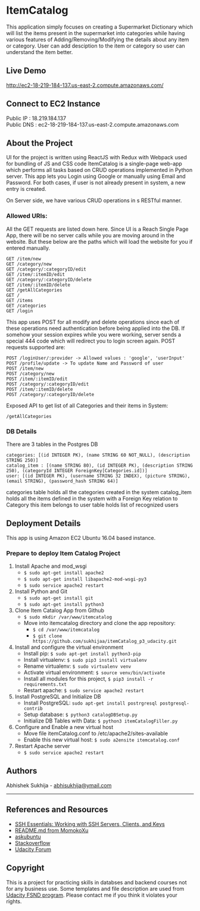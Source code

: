 # ItemCatalog

This application simply focuses on creating a Supermarket Dictionary which will list the items present in the supermarket into categories while having various features of Adding/Removing/Modifying the details about any item or category. 
User can add desciption to the item or category so user can understand the item better.

## Live Demo

http://ec2-18-219-184-137.us-east-2.compute.amazonaws.com/

## Connect to EC2 Instance

Public IP : 18.219.184.137 <br/>
Public DNS : ec2-18-219-184-137.us-east-2.compute.amazonaws.com


## About the Project

UI for the project is written using ReactJS with Redux with Webpack used for bundling of JS and CSS code
ItemCatalog is a single-page web-app which performs all tasks based on CRUD operations implemented in Python server.
This app lets you Login using Google or manually using Email and Password.
For both cases, if user is not already present in system, a new entry is created.


On Server side, we have various CRUD operations in s RESTful manner.  

### Allowed URIs:
All the GET requests are listed down here.
Since UI is a Reach Single Page App, there will be no server calls while you are moving around in the website.
But these below are the paths which will load the website for you if entered manually.

```
GET /item/new
GET /category/new
GET /category/:categoryID/edit
GET /item/:itemID/edit
GET /category/:categoryID/delete
GET /item/:itemID/delete
GET /getAllCategories
GET /
GET /items
GET /categories
GET /login
```

This app uses POST for all modify and delete operations since each of these operations need authentication before being applied into the DB.
If somehow your session expires while you were working, server sends a special 444 code which will redirect you to login screen again.
POST requests supported are:
```
POST /loginUser/:provider -> Allowed values : 'google', 'userInput'
POST /profile/update -> To update Name and Password of user
POST /item/new
POST /category/new
POST /item/:itemID/edit
POST /category/:categoryID/edit
POST /item/:itemID/delete
POST /category/:categoryID/delete
```

Exposed API to get list of all Categories and their items in System: 
```
/getAllCategories
```

### DB Details
There are 3 tables in the Postgres DB

```
categories: [(id INTEGER PK), (name STRING 60 NOT_NULL), (description STRING 250)]
catalog_item : [(name STRING 80), (id INTEGER PK), (description STRING 250), (categoryId INTEGER ForeignKey[Categories.id])]
user: [(id INTEGER PK), (username STRING 32 INDEX), (picture STRING), (email STRING), (password_hash STRING 64)]
```

categories table holds all the categories created in the system
catalog_item holds all the items defined in the system with a Foreign Key relation to Category this item belongs to
user table holds list of recognized users

## Deployment Details

This app is using Amazon EC2 Ubuntu 16.04 based instance.

### Prepare to deploy Item Catalog Project
1. Install Apache and mod_wsgi
    * `$ sudo apt-get install apache2`
    * `$ sudo apt-get install libapache2-mod-wsgi-py3`
    * `$ sudo service apache2 restart`
2. Install Python and Git
    * `$ sudo apt-get install git`
    * `$ sudo apt-get install python3`
3. Clone Item Catalog App from Github
    * `$ sudo mkdir /var/www/itemcatalog`
    * Move into itemcatalog directory and clone the app repository:
        * `$ cd /var/www/itemcatalog`
        * `$ git clone https://github.com/sukhijaa/itemCatalog_p3_udacity.git`
4. Install and configure the virtual environment
    * Install pip: `$ sudo apt-get install python3-pip`
    * Install virtualenv: `$ sudo pip3 install virtualenv`
    * Rename virtualenv: `$ sudo virtualenv venv`
    * Activate virtual environment: `$ source venv/bin/activate`
    * Install all modules for this project,  `$ pip3 install -r requirements.txt`
    * Restart apache: `$ sudo service apache2 restart`
5. Install PostgreSQL and Initialize DB
    * Install PostgreSQL: `sudo apt-get install postrgresql postgresql-contrib`
    * Setup database: `$ python3 catalogDBSetup.py`
    * Initialize DB Tables with Data: `$ python3 itemCatalogFiller.py`
6. Configure and Enable a new virtual host
    * Move file itemCatalog.conf to /etc/apache2/sites-available
    * Enable this new virtual host: `$ sudo a2ensite itemcatalog.conf`
7. Restart Apache server
    * `$ sudo service apache2 restart`


## Authors

Abhishek Sukhija - abhisukhija@ymail.com

---

## References and Resources
* [SSH Essentials: Working with SSH Servers, Clients, and Keys](https://www.digitalocean.com/community/tutorials/ssh-essentials-working-with-ssh-servers-clients-and-keys)
* [README.md from MomokoXu](https://github.com/MomokoXu/Project-Linux-Server-Configuration/blob/master/README.md)
* [askubuntu](https://askubuntu.com/questions)
* [Stackoverflow](https://stackoverflow.com/)
* [Udacity Forum](https://discussions.udacity.com/)
## Copyright
This is a project for practicing skills in databses and backend courses not for any business use. Some templates and file description are used from [Udacity FSND program](https://www.udacity.com/course/full-stack-web-developer-nanodegree--nd004). Please contact me if you think it violates your rights.


